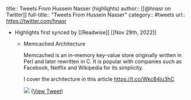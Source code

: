 title:: Tweets From Hussein Nasser (highlights)
author:: [[@hnasr on Twitter]]
full-title:: "Tweets From Hussein Nasser"
category:: #tweets
url:: https://twitter.com/hnasr

- Highlights first synced by [[Readwise]] [[Nov 29th, 2022]]
	- Memcached Architecture
	  
	  Memcached is an in-memory key-value store originally written in Perl and later rewritten in C. It is popular with companies such as Facebook, Netflix and Wikipedia for its simplicity.
	  
	  I cover the architecture in this article https://t.co/WkcB4ju3hC 
	  
	  ![](https://pbs.twimg.com/media/FitQz2TXkAAOeD7.jpg) ([View Tweet](https://twitter.com/hnasr/status/1597459347440795648))